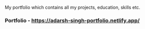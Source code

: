 My portfolio which contains all my projects, education, skills etc.

### Portfolio - https://adarsh-singh-portfolio.netlify.app/
